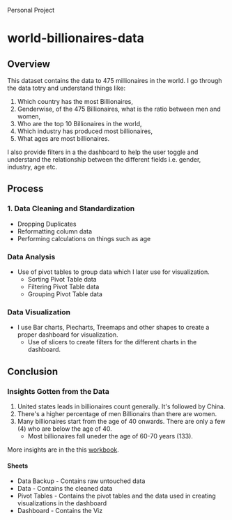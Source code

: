 Personal Project
# world-billionaires-data
## Overview
This dataset contains the data to 475 millionaires in the world. I go through the data totry and understand things like:
1. Which country has the most Billionaires,
2. Genderwise, of the 475 Billionaires, what is the ratio between men and women,
3. Who are the top 10 Billionaires in the world,
4. Which industry has produced most billionaires,
5. What ages are most billionaires.

I also provide filters in a the dashboard to help the user toggle and understand the relationship between the different fields i.e. gender, industry, age etc.

## Process
### 1. Data Cleaning and Standardization
- Dropping Duplicates
- Reformatting column data
- Performing calculations on things such as age

### Data Analysis
- Use of pivot tables to group data which I later use for visualization.
  - Sorting Pivot Table data
  - Filtering Pivot Table data
  - Grouping Pivot Table data
 
### Data Visualization
- I use Bar charts, Piecharts, Treemaps and other shapes to create a proper dashboard for visualization.
  - Use of slicers to create filters for the different charts in the dashboard.
 
## Conclusion
### Insights Gotten from the Data
1. United states leads in billionaires count generally. It's followed by China.
2. There's a higher percentage of men Billionairs than there are women.
3. Many billionaires start from the age of 40 onwards. There are only a few (4) who are below the age of 40.
   - Most billionaires fall uneder the age of 60-70 years (133).
  
More insights are in the this [workbook](https://github.com/evansmwangik/world-billionaires-data/blob/main/Billionaires%20Statistics%20Dataset.xlsx).

#### Sheets
- Data Backup - Contains raw untouched data
- Data - Contains the cleaned data
- Pivot Tables - Contains the pivot tables and the data used in creating visualizations in the dashboard
- Dashboard - Contains the Viz
